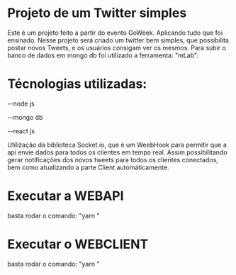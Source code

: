 # Projeto de um Twitter simples 
Este é um projeto feito a partir do evento GoWeek. Aplicando tudo que foi ensinado.
Nesse projeto será criado um twitter bem simples, que possíbilita postar novos Tweets, e os usuários consigam ver os mesmos.
Para subir o banco de dados em mongo db foi utilizado a ferramenta: "mLab".

# Técnologias utilizadas:
--node js

--mongo db

--react js

Utilização da biblioteca Socket.io, que é um WeebHook para permitir que a api envie dados para todos os clientes em tempo real.
Assim possibilitando gerar notíficações dos novos tweets para todos os clientes conectados, bem como atualizando a parte Client automáticamente.


# Executar a WEBAPI
basta rodar o comando: "yarn "

# Executar o WEBCLIENT
basta rodar o comando: "yarn "
